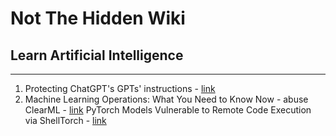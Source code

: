 # Not The Hidden Wiki

## Learn Artificial Intelligence
-----

1. Protecting ChatGPT's GPTs' instructions - [link](https://github.com/0xeb/TheBigPromptLibrary/tree/main/Security/GPT-Protections)
2. Machine Learning Operations: What You Need to Know Now - abuse ClearML - [link](https://hiddenlayer.com/research/not-so-clear-how-mlops-solutions-can-muddy-the-waters-of-your-supply-chain/)
PyTorch Models Vulnerable to Remote Code Execution via ShellTorch - [link](https://thehackernews.com/2023/10/warning-pytorch-models-vulnerable-to.html)
